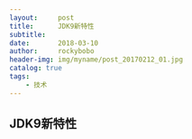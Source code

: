 ```yaml
---
layout:     post
title:      JDK9新特性
subtitle:   
date:       2018-03-10
author:     rockybobo
header-img: img/myname/post_20170212_01.jpg
catalog: true
tags:
    - 技术
---
```


## JDK9新特性

 